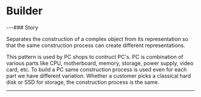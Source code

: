 # Builder
---### Story 


Separates the construction of a complex object from its representation so that the same construction process can create different representations.

This pattern is used by PC shops to contruct PC's.
PC is combination of various parts like CPU, motherboard, memory, storage, power supply, video card, etc.
To build a PC same construction process is used even for each part we have different variation.
Whether a customer picks a classical hard disk or SSD for storage, the construction process is the same. 


---
